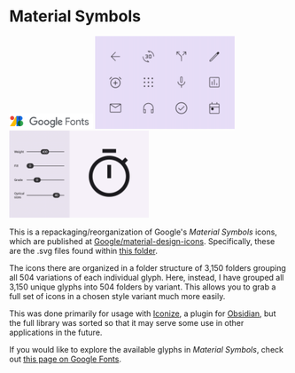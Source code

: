 # Material Symbols

<img src="/img/Google-Fonts.svg" alt="The brand logo for Google Fonts." title="Google Fonts" width="30%">
<img src="/img/weights.gif" alt="An animation showing the available variations of Material Symbols." title="Material Symbols" width="50%">
<img src="/img/attributes.gif" alt="An animation showing more variations of Material Symbols." title="Attributes" width="50%">

This is a repackaging/reorganization of Google's *Material Symbols* icons, which are published at [Google/material-design-icons](https://github.com/google/material-design-icons). Specifically, these are the .svg files found within [this folder](https://github.com/google/material-design-icons/tree/master/symbols/web).

The icons there are organized in a folder structure of 3,150 folders grouping all 504 variations of each individual glyph. Here, instead, I have grouped all 3,150 unique glyphs into 504 folders by variant. This allows you to grab a full set of icons in a chosen style variant much more easily.

This was done primarily for usage with [Iconize](https://github.com/FlorianWoelki/obsidian-iconize), a plugin for [Obsidian](https://github.com/obsidianmd/obsidian-releases), but the full library was sorted so that it may serve some use in other applications in the future.

If you would like to explore the available glyphs in *Material Symbols*, check out [this page on Google Fonts](https://fonts.google.com/icons).

